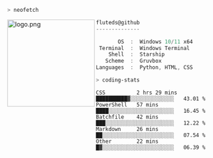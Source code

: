 ```zsh
> neofetch
```

<!--img align="left" src="https://github.com/fluteds.png" alt="logo.png" width="200"/>-->
<img align="left" src="https://external-content.duckduckgo.com/iu/?u=https%3A%2F%2F78.media.tumblr.com%2F975fca5f82161b190efdcaa05ffbd4ec%2Ftumblr_p6q6m9TJF01x3p3jmo1_500.png&f=1&nofb=1" alt="logo.png" width="200"/>

```csharp
fluteds@github
--------------

       OS  :  Windows 10/11 x64
 Terminal  :  Windows Terminal
    Shell  :  Starship
   Scheme  :  Gruvbox
Languages  :  Python, HTML, CSS
```

```zsh
> coding-stats
```

<!--START_SECTION:waka-->

```text
CSS          2 hrs 29 mins   ██████████▓░░░░░░░░░░░░░░   43.01 %
PowerShell   57 mins         ████░░░░░░░░░░░░░░░░░░░░░   16.45 %
Batchfile    42 mins         ███░░░░░░░░░░░░░░░░░░░░░░   12.22 %
Markdown     26 mins         ██░░░░░░░░░░░░░░░░░░░░░░░   07.54 %
Other        22 mins         █▓░░░░░░░░░░░░░░░░░░░░░░░   06.39 %
```

<!--END_SECTION:waka-->
